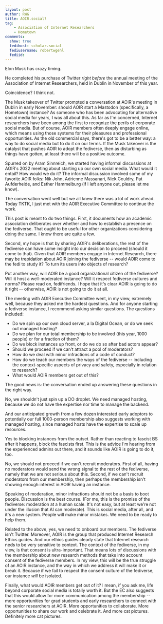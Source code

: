 ```yaml
---
layout: post
author: RWG
title: AOIR.social?
tag:
    - Association of Internet Researchers
    - Hometown
comments: 
  show: true
  fedihost: scholar.social
  fediusername: robertwgehl
  fediid: 
---
```

Elon Musk has crazy timing.

He completed his purchase of Twitter *right before* the annual meeting of the Association of Internet Researchers, held in Dublin in November of this year.

Coincidence? I think not.

The Musk takeover of Twitter prompted a conversation at AOIR's meeting in Dublin in early November: should AOIR start a Mastodon (specifically, a Hometown) instance? As someone who has been advocating for alternative social media for years, I was all about this. As far as I'm concerned, Internet researchers have been among the first to recognize the perils of corporate social media. But of course, AOIR members often deeply engage online, which means using those systems for their pleasures and professional opportunities. As the old commercial says, there's got to be a better way: a way to do social media but to do it on our terms. If the Musk takeover is the catalyst that pushes AOIR to adopt the fediverse, then as disturbing as things have gotten, at least there will be a positive outcome.

Spurred on by Aram Sinnreich, we started having informal discussions at AOIR's 2022 meeting about starting up our own social media. What would it entail? How would we do it? The informal discussion involved some of my favorite AOIR folks: Nik John, Adrienne Massanari, Nick Couldry, Pat Aufderheide, and Esther Hammelburg (if I left anyone out, please let me know).

The conversation went well but we all knew there was a lot of work ahead. Today TKTK, I just met with the AOIR Executive Committee to continue the work.

This post is meant to do two things. First, it documents how an academic association deliberates over whether and how to establish a presence on the fediverse. That ought to be useful for other organizations considering doing the same. I know there are quite a few.

Second, my hope is that by sharing AOIR's deliberations, the rest of the fediverse can have some insight into our decision to proceed (should it come to that). Given that AOIR members engage in Internet Research, there may be trepidation about AOIR joining the fediverse -- would AOIR come to the fedi to study it? To turn its users into objects of research?

Put another way, will AOIR be a good organizational citizen of the fediverse? Will it host a well-moderated instance? Will it respect fediverse cultures and norms? Please read on, fedifriends. I hope that it's clear AOIR is going to do it right -- otherwise, AOIR is not going to do it at all.

<!-- more -->

The meeting with AOIR Executive Committee went, in my view, extremely well, because they asked me the hardest questions. And for anyone starting a fediverse instance, I recommend asking similar questions. The questions included:
* Do we spin up our own cloud server, a la Digital Ocean, or do we seek out managed hosting?
* Do we plan for our total membership to be involved (this year, 1000 people) or for a fraction of them?
* Do we block instances up front, or do we do so after bad actors appear?
* Should we proceed if we can't attract a pool of moderators?
* How do we deal with minor infractions of a code of conduct?
* How do we teach our members the ways of the fediverse -- including the context-specific aspects of privacy and safety, especially in relation to research?
* What would AOIR members get out of this?

The good news is: the conversation ended up answering these questions in the right way.

No, we shouldn't just spin up a DO droplet. We need managed hosting, because we do not have the expertise nor time to manage the backend.

And our anticipated growth from a few dozen interested early adoptors to potentially our full 1000-person membership also suggests working with managed hosting, since managed hosts have the expertise to scale up resources.

Yes to blocking instances from the outset. Rather than reacting to fascist BS after it happens, block the fascists first. This is the advice I'm hearing from the experienced admins out there, and it sounds like AOIR is going to do it, too.

No, we should not proceed if we can't recruit moderators. First of all, having no moderators would send the wrong signal to the rest of the fediverse, namely that we are not serious about this. Second, if we can't recruit moderators from our membership, then perhaps the membership isn't showing enough interest in AOIR having an instance.

Speaking of moderation, minor infractions should not be a basis to boot people. Discussion is the best course. (For me, this is the promise of the fediverse: moderation at a human scale. It's not easy, but at least we're not under the illusion that AI can moderate). This is social media, after all, and it's a new system. People will make minor mistakes. We need to be ready to help them.

Related to the above, yes, we need to onboard our members. The fediverse isn't Twitter. Moreover, AOIR is the group that produced Internet Research Ethics guides. And our ethics guides clearly state that Internet research neds to be very sensitive to context. The context of the fediverse, in my view, is that consent is ultra-important. That means lots of discussions with the membership about new research methods that take into account consent of the fediverse members. In my view, this will be the true struggle of an AOIR instance, and the way in which we address it will make it or break it. Because if we fail to respect the consent culture of the fediverse, our instance *will* be isolated.

Finally, what would AOIR members get out of it? I mean, if you ask me, life beyond corporate social media is totally worth it. But the EC also suggests that this would allow for more communication among the membership -- more opportunities for grad students and early researchers to connect with the senior researchers at AOIR. More opportunities to collaborate. More opportunities to share our work and celebrate it. And more cat pictures. Definitely more cat pictures.
